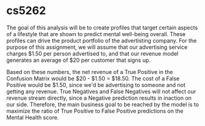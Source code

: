 # cs5262
The goal of this analysis will be to create profiles that target certain aspects of a lifestyle that are shown to predict mental well-being overall. These profiles can drive the product portfolio of the advertisting company.
For the purpose of this assignment, we will assume that our advertising service charges $1.50 per person advertised to, and that our revenue model generates an average of $20 per customer that signs up.

Based on these numbers, the net revenue of a True Positive in the Confusion Matrix would be $20 - $1.50 = $18.50. The cost of a False Positive would be $1.50, since we'd be advertising to someone and not getting any revenue. True Negatives and False Negatives will not affect our revenue stream directly, since a Negative prediction results in inaction on our side. Therefore, the main business goal to be reached by the model is to maximize the ratio of True Positive to False Positive predictions on the Mental Health score. 
